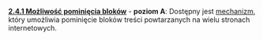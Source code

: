 [**2.4.1 Możliwość pominięcia bloków**](https://wcag.lepszyweb.pl/#bypass-blocks) - **poziom A**: Dostępny jest <a href="#" data-toggle="tooltip" data-original-title="{{site.data.glossary.mechanizm | strip_html | replace: '*', ''}}">mechanizm</a>, który umożliwia pominięcie bloków treści powtarzanych na wielu stronach internetowych.
